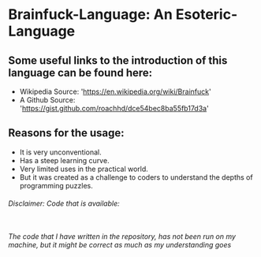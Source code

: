# Brainfuck-Language: An Esoteric-Language

## Some useful links to the introduction of this language can be found here:
- Wikipedia Source: 'https://en.wikipedia.org/wiki/Brainfuck'
- A Github Source: 'https://gist.github.com/roachhd/dce54bec8ba55fb17d3a'

## Reasons for the usage:
- It is very unconventional.
- Has a steep learning curve.
- Very limited uses in the practical world.
- But it was created as a challenge to coders to understand the depths of programming puzzles.

###### Disclaimer: Code that is available: <br></br>
###### The code that I have written in the repository, has not been run on my machine, but it might be correct as much as my understanding goes
